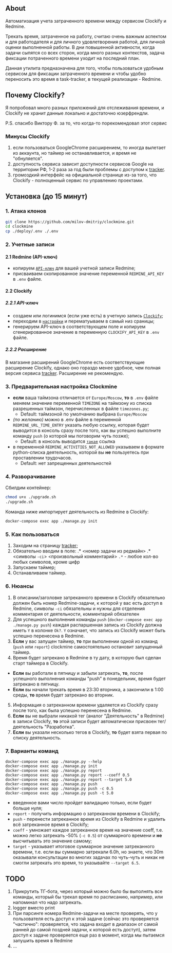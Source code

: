 ## About
Автоматизация учета затраченного времени между сервисом Clockify и Redmine.

Трекать время, затраченное на работу, считаю очень важным аспектом и для работодателя и для личного удовлетворения работой, для личной оценки выполненной работы. В дни повышенной активности, когда задачи сыпятся со всех сторон, когда много разных контекстов, задача фиксации потраченного времени уходит на последний план.

Данная утилита предназначена для того, чтобы пользоваться удобным сервисом для фиксации затраченного времени и чтобы удобно переносить это время в task-tracker, в текущей реализации - Redmine.

## Почему Clockify?
Я попробовал много разных приложений для отслеживания времени, и Clockify не хранит данные локально и достаточно юзерфрендли.

P.S. спасибо Виктору Ф. за то, что когда-то порекомендовал этот сервис

### Минусы Clockify
1. если пользоваться GoogleChrome расширением, то иногда вылетает из аккаунта, но таймер не останавливается, и время не "обнуляется".
2. доступность сервиса зависит доступности сервисов Google на территории РФ, 1-2 раза за год были проблемы с доступом к [tracker](https://app.clockify.me/tracker).
3. громоздкий интерфейс на официальной странице из-за того, что Clockify - полноценный сервис по управлению проектами.

## Установка (до 15 минут)

### 1. Атака клонов
```bash
git clone https://github.com/milov-dmitriy/clockmine.git
cd clockmine
cp ./deploy/.env ./.env
```

### 2. Учетные записи
#### 2.1 Redmine (API-ключ)
- копируем [`API-ключ`](https://redmine.sbps.ru/my/api_key) для вашей учетной записи Redmine;
- присваиваем скопированное значение переменной `REDMINE_API_KEY` в `.env` файле.
#### 2.2 Clockify
##### 2.2.1 API-ключ
- создаем или логинимся (если уже есть) в учетную запись [`Clockify`](https://app.clockify.me/en/login);
- переходим в [`настройки`](https://app.clockify.me/user/settings) и перематуываем в самый низ сраницы;
- генерируем API-ключ в соответствующем поле и копируем сгенерированное значение в переменную `CLOCKIFY_API_KEY` в `.env` файле.
##### 2.2.2 Расширение
В магазине расширений GoogleChrome есть соответствующие расширение Clockify, однако оно гораздо менее удобное, чем полная версия сервиса [tracker](https://app.clockify.me/tracker). Расширение не рекомендую.

### 3. Предварительная настройка Clockmine
- **если** ваша таймзона отличается от `Europe/Moscow`, **то** в `.env` файле меняем значение переменной `TIMEZONE` на таймзону из списка разрешенных таймзон, перечисленных в файле `timezones.py`;
  * Default: таймзоной по умолчанию выбрана `Europe/Moscow`
- _(по желанию)_ можно в .env файле в переменной `REDMINE_URL_TIME_ENTRY` указать любую ссылку, которая будет выводится в консоль сразу после того, как вы успешно выполните команду `push` (о которой мы поговорим чуть позже);
  * Default: в консоль выводится [`такая`](https://redmine.sbps.ru/time_entries?utf8=%E2%9C%93&set_filter=1&sort=spent_on%3Adesc&f%5B%5D=spent_on&op%5Bspent_on%5D=w&f%5B%5D=user_id&op%5Buser_id%5D=%3D&v%5Buser_id%5D%5B%5D=me&f%5B%5D=&c%5B%5D=created_on&c%5B%5D=hours&c%5B%5D=activity&c%5B%5D=user&c%5B%5D=project&c%5B%5D=issue&group_by=spent_on&t%5B%5D=hours&t%5B%5D=) ссылка
- в переменной `REDMINE_ACTIVITIES_NOT_ALLOWED` указываем в формате python-списка деятельность, которой вы **не** пользуетесь при проставлении трудочасов.
  * Default: нет запрещенных деятельностей

### 4. Разворачивание
Сбилдим контейнер:
```bash
chmod u+x ./upgrade.sh
./upgrade.sh
```
Команда ниже импортирует деятельность из Redmine в Clockify:
```bash
docker-compose exec app ./manage.py init
```

### 5. Как пользоваться
1. Заходим на страницу [tracker](https://app.clockify.me/tracker);
2. Обязательно вводим в поле: .* <номер задачи из редмайн> .* <символы `-ci`> <произвольный комментарий>
   `.*` - любое кол-во любых символов, кроме цифр
4. Запускаем таймер;
5. Останавливаем таймер.

### 6. Нюансы
1. В описании/заголовке затреканного времени в Clockify обязательно должен быть номер Redmine-задачи, к которой у вас есть доступ в Redmine, символы `-ci` обязательны и нужны для отделения комментария от деятельности, комментарий обязателен
2. Для успешного выполнения команды `push` (`docker-compose exec app ./manage.py push`) каждая распаршенная запись из Clockify должна иметь `Y` в колонке `Ok?`. `Y` означает, что запись из Clockify может быть успешно перенесена в Redmine.
3. **Если** у вас запущен таймер, **то** при выполнении одной из команд (`push` или `report`) clockmine самостоятельно остановит запущенный таймер.
4. Время будет затрекано в Redmine в ту дату, в которую был сделан старт таймера в Clockify.
- **Если** вы работали в пятницу и забыли затрекать, **то**, после успешного выполнения команды "push" в понедельник, время будет затрекано в пятницу.
- **Если** вы начали трекать время в 23:30 вторника, а закончили в 1:00 среды, **то** время будет затрекано во вторник.
5. Информация о затреканном времени удаляется из Clockify сразу после того, как была успешно перенесена в Redmine.
6. **Если** вы не выбрали никакой тег (аналог "Деятельность" в Redmine) в записи Clockify, **то** этой записи будет автоматически присвоен тег/деятельность "Разработка".
7. **Если** вы указали несколько тегов в Clockify, **то** будет взята первая по списку деятельность.

### 7. Варианты команд
```
docker-compose exec app ./manage.py --help
docker-compose exec app ./manage.py init
docker-compose exec app ./manage.py report
docker-compose exec app ./manage.py report --coeff 0.5
docker-compose exec app ./manage.py report --target 5.0
docker-compose exec app ./manage.py push
docker-compose exec app ./manage.py push -c 0.5
docker-compose exec app ./manage.py push -t 5.0
```
- введенное вами число пройдет валидацию только, если будет больше нуля;
- `report` - получить информацию о затреканном времени в Clockify;
- `push` - перенести затреканное время из Clockify в Redmine и удалить всё затреканное время в Clockify;
- `coeff` - умножает каждое затреканное время на значение coeff, т.е. можно легко затрекать -50% (`-с 0.5`) от суммарного времени и **не** высчитывать это значение самому;
- `target` - указывает итоговое суммарное значение затреканного времени, т.е. если вы суммарно затрекали 6.0h, но знаете, что 30m оказывали консультации во многих задачах по чуть-чуть и никак не смогли затрекать это время, то указывайте `--target 6.5`.

## TODO
1. Прикрутить ТГ-бота, через который можно было бы выполнять все команды, который бы трекал время по расписанию, например, или напоминал что надо затрекать.
2. logger вместо print
3. При парсинге номера Redmine-задачи на месте проверять, что у пользователя есть доступ к этой задаче (сейчас это проверяется "частично": проверяется, что задача входит в диапазон от самой ранней до самой поздней задачи, к которой есть доступ), затем доступ к задаче проверяется еще раз в момент, когда мы пытаемся запушить время в Redmine
4. ...
